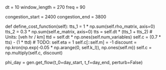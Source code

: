 dt = 10
window_length = 270
freq = 90

congestion_start = 2400
congestion_end = 3800

def define_cost_function(self):
    tts_1 = 1 * np.sum(self.rho_matrix, axis=0)
    tts_2 = 0.3 * np.sum(self.e_matrix, axis=0)
    tts = self.dt * (tts_1 + tts_2)  # Units: [veh hr / km]
    ttd = self.dt * np.ones(self.num_variables)
    self.c = (0.7 * tts) - (1 * ttd)  # TODO: self.eta = 1 
    self.c[::self.m] = -1 
    discount = np.kron(np.exp(-0.05 * np.arange(0, self.k_l)), np.ones(self.m))
    self.c = np.multiply(self.c, discount)

phi_day = gen.get_flow(t_0=day_start, t_f=day_end, perturb=False)